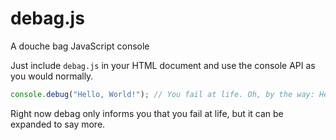 debag.js
========

A douche bag JavaScript console

Just include `debag.js` in your HTML document and use the console API as you would normally.

```javascript
console.debug("Hello, World!"); // You fail at life. Oh, by the way: Hello, World!
```

Right now debag only informs you that you fail at life, but it can be expanded to say more.
